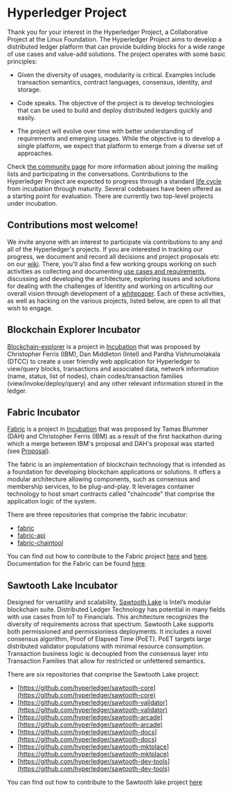 # Hyperledger Project

Thank you for your interest in the Hyperledger Project, a Collaborative Project at the Linux Foundation. The Hyperledger Project aims to develop a distributed ledger platform that can provide building blocks for a wide range of use cases and value-add solutions. The project operates with some basic principles:

* Given the diversity of usages, modularity is critical. Examples include transaction semantics, contract languages, consensus, identity, and storage.

* Code speaks. The objective of the project is to develop technologies that can be used to build and deploy distributed ledgers quickly and easily.

* The project will evolve over time with better understanding of requirements and emerging usages. While the objective is to develop a single platform, we expect that platform to emerge from a diverse set of approaches.

Check [the community page](http://hyperledger.org/community) for more information about joining the mailing lists and participating in the conversations. Contributions to the Hyperledger Project are expected to progress through a standard [life cycle](https://github.com/hyperledger/hyperledger/wiki/Project-Lifecycle) from incubation through maturity. Several codebases have been offered as a starting point for evaluation. There are currently two top-level projects under incubation.

## Contributions most welcome!
We invite anyone with an interest to participate via contributions to any and all of the Hyperledger's projects. If you are interested in tracking our progress, we document and record all decisions and project proposals etc on our [wiki](https://github.com/hyperledger/hyperledger/wiki). There, you'll also find a few working groups working on such activities as collecting and documenting [use cases and requirements](https://github.com/hyperledger/hyperledger/wiki/Requirements-WG), discussing and developing the architecture, exploring issues and solutions for dealing with the challenges of Identity and working on articulting our overall vision through development of a [whitepaper](https://github.com/hyperledger/hyperledger/wiki/Whitepaper-WG). Each of these activities, as well as hacking on the various projects, listed below, are open to all that wish to engage.

## Blockchain Explorer Incubator
[Blockchain-explorer](https://gerrit.hyperledger.org/r/gitweb?p=blockchain-explorer.git;a=tree) is a project in [Incubation](https://github.com/hyperledger/hyperledger/wiki/Project-Lifecycle) that was proposed by Christopher Ferris (IBM), Dan Middleton (Intel) and Pardha Vishnumolakala (DTCC) to create a user friendly web application for Hyperledger to view/query blocks, transactions and associated data, network information (name, status, list of nodes), chain codes/transaction families (view/invoke/deploy/query) and any other relevant information stored in the ledger.

## Fabric Incubator

[Fabric](https://gerrit.hyperledger.org/r/gitweb?p=fabric.git;a=tree) is a project in [Incubation](https://github.com/hyperledger/hyperledger/wiki/Project-Lifecycle) that was proposed by Tamas Blummer (DAH) and Christopher Ferris (IBM) as a result of the first hackathon during which a merge between IBM's proposal and DAH's proposal was started (see [Proposal](https://docs.google.com/document/d/1XECRVN9hXGrjAjysrnuNSdggzAKYm6XESR6KmABwhkE)).

The fabric is an implementation of blockchain technology that is intended as a foundation for developing blockchain applications or solutions. It offers a modular architecture allowing components, such as consensus and membership services, to be plug-and-play. It leverages container technology to host smart contracts called "chaincode" that comprise the application logic of the system. 

There are three repositories that comprise the fabric incubator:

* [fabric](https://gerrit.hyperledger.org/r/gitweb?p=fabric.git;a=tree)
* [fabric-api](https://gerrit.hyperledger.org/r/gitweb?p=fabric-api.git;a=tree)
* [fabric-chaintool](https://github.com/hyperledger/fabric-chaintool)

You can find out how to contribute to the Fabric project [here](http://cbf-fabric-docs.readthedocs.io/en/latest/?badge=latest#contributing-to-the-project) and [here](https://github.com/hyperledger/fabric-api/blob/master/docs/contributing.md). Documentation for the Fabric can be found [here](http://cbf-fabric-docs.readthedocs.io/en/latest/).

## Sawtooth Lake Incubator

Designed for versatility and scalability, [Sawtooth Lake](https://github.com/hyperledger/sawtooth-core) is Intel’s modular blockchain suite.  Distributed Ledger Technology has potential in many fields with use cases from IoT to Financials.  This architecture recognizes the diversity of requirements across that spectrum.  Sawtooth Lake supports both permissioned and permissionless deployments.  It includes a novel consensus algorithm, Proof of Elapsed Time (PoET).  PoET targets large distributed validator populations with minimal resource consumption.  Transaction business logic is decoupled from the consensus layer into Transaction Families that allow for restricted or unfettered semantics.

There are six repositories that comprise the Sawtooth Lake project:

* [https://github.com/hyperledger/sawtooth-core](https://github.com/hyperledger/sawtooth-core)
* [https://github.com/hyperledger/sawtooth-validator](https://github.com/hyperledger/sawtooth-validator)
* [https://github.com/hyperledger/sawtooth-arcade](https://github.com/hyperledger/sawtooth-arcade)
* [https://github.com/hyperledger/sawtooth-docs](https://github.com/hyperledger/sawtooth-docs)
* [https://github.com/hyperledger/sawtooth-mktplace](https://github.com/hyperledger/sawtooth-mktplace)
* [https://github.com/hyperledger/sawtooth-dev-tools](https://github.com/hyperledger/sawtooth-dev-tools)

You can find out how to contribute to the Sawtooth lake project [here](https://github.com/hyperledger/sawtooth-core/blob/master/CONTRIBUTING.md)
